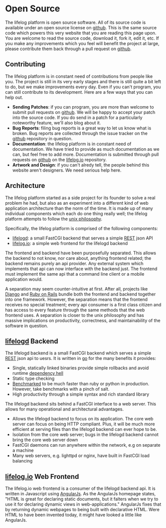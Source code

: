 Open Source
================================================================================
The lifelog platform is open source software. All of its source code is
available under an open source license on [github][1]. This is the same source
code which powers this very website that you are reading this page upon. You are
welcome to read the source code, download it, fork it, edit it, etc. If you make
any improvements which you feel will benefit the project at large, please
contribute them back through a pull request on [github][1].

Contributing
--------------------------------------------------------------------------------
The lifelog platform is in constant need of contributions from people like you.
The project is still in its very early stages and there is still quite a bit
left to do, but we make improvements every day. Even if you can't program, you
can still contribute to its development. Here are a few ways that you can help
out.

- **Sending Patches**: if you can program, you are more than welcome to submit
pull requests on [github][1]. We will be happy to accept your patch into the
source code. If you do send in a patch for a particularly noteworthy feature,
we'll also blog about it.
- **Bug Reports**: filing bug reports is a great way to let us know what is
broken. Bug reports are collected through the issue tracker on the [github][1]
repository in question.
- **Documentation**: the lifelog platform is in constant need of documentation.
We have tried to provide as much documentation as we can, but feel free to add
more. Documentation is submitted through pull requests on [github][1] on the
[lifelog.io][3] repository.
- **Artwork and Design**: if you can't alredy tell, the people behind this website aren't
designers. We need serious help here.

Architecture
--------------------------------------------------------------------------------
The lifelog platform started as a side project for its founder to solve a real
problem he had, but also as an experiment into a different kind of web
application architecture than the norm of the time. It is made up of many
individual components which each do one thing really well; the lifelog platform
attempts to follow the
[unix philosophy](http://en.wikipedia.org/wiki/Unix_philosophy).

Specifically, the lifelog platform is comprised of the following components:

- [lifelogd][2]: a small FastCGI backend that serves a simple [REST][4] json API
- [lifelog.io][3]: a simple web frontend for the lifelogd backend

The frontend and backend have been purposefully separated. This allows the
backend to not know, nor care about, anything frontend related; the backend
remains purely an api provider. Any external system which implements that api
can now interface with the backend just. The frontend must implement the same
api that a command line client or a mobile application would.

A separation may seem counter-intuitive at first. After all, projects like
[Django](https://www.djangoproject.com) and
[Ruby on Rails](http://www.rubyonrails.org) bundle both the frontend and backend
together into one framework. However, the separation means that the frontend
receives no special treatment; every api consumer is a first class citizen and
has access to every feature through the same methods that the web frontend uses.
A separation is closer to the unix philosophy and has massive implications on
productivity, correctness, and maintainability of the software in question.

[lifelogd][2] Backend
--------------------------------------------------------------------------------
The lifelogd backend is a small FastCGI backend which serves a simple [REST][4]
json api to uesrs. It is written in [go](http://www.golang.org) for the many
benefits it provides:

- Single, statically linked binaries provide simple rollbacks and avoid runtime
[dependency hell](http://en.wikipedia.org/wiki/Dependency_hell)
- Static type checking
- [Benchmarked](http://matt.aimonetti.net/posts/2013/06/23/using-go-vs-ruby-for-web-apis)
to be much faster than ruby or python in production. However, take benchmarks
with a pinch of salt.
- High productivity through a simple syntax and rich standard library

The lifelogd backend sits behind a FastCGI interface to a web server. This
allows for many operational and architectural advantages.

- Allows the lifelogd backend to focus on its application. The core web server
can focus on being HTTP compliant. Plus, it will be much more efficient at
serving files than the lifelogd backend can ever hope to be.
- Isolation from the core web server; bugs in the lifelogd backend cannot bring
the core web server down
- FastCGI daemons can run anywhere within the network, e.g on separate a machine
- Many web servers, e.g. lighttpd or nginx, have built in FastCGI load balancing

[lifelog.io][3] Web Frontend
--------------------------------------------------------------------------------
The lifelog.io web frontend is a consumer of the lifelogd backend api. It is
written in Javascript using [AngularJs](http://www.angularjs.org). As the
AngularJs homepage states, "HTML is great for declaring static documents, but it
falters when we try to use it for declaring dynamic views in web-applications."
AngularJs fixes that by returning dynamic webpages to being built with
declarative HTML. Were HTML to have been invented today, it might have looked a
little like AngularJs.

[1]: http://www.github.com/lifelog
[2]: http://www.github.com/lifelog/lifelogd
[3]: http://www.github.com/lifelog/lifelog.io
[4]: http://en.wikipedia.org/wiki/Representational_state_transfer
